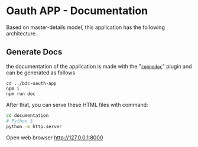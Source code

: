 # Oauth APP - Documentation
Based on master-details model, this application has the following architecture.

## Generate Docs
the documentation of the application is made with the "[`compodoc`](https://compodoc.app/)" plugin and can be generated as follows

```
cd ../bdc-oauth-app
npm i
npm run doc
```

After that, you can serve these HTML files with command:

```bash
cd documentation
# Python 3
python -m http.server
```

Open web browser http://127.0.0.1:8000
